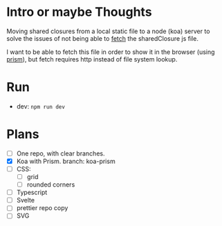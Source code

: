 # Intro or maybe Thoughts

Moving shared closures from a local static file to a node (koa) server to solve the issues of not being able to [fetch](https://developer.mozilla.org/en-US/docs/Web/API/fetch) the sharedClosure js file.

I want to be able to fetch this file in order to show it in the browser (using [prism](https://prismjs.com)), but fetch requires http instead of file system lookup.

# Run

- dev: `npm run dev`

# Plans

- [ ] One repo, with clear branches.
- [x] Koa with Prism. branch: koa-prism
- [ ] CSS:
  - [ ] grid
  - [ ] rounded corners
- [ ] Typescript
- [ ] Svelte
- [ ] prettier repo copy
- [ ] SVG
